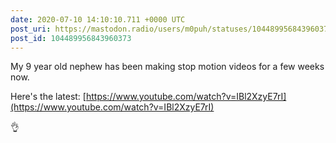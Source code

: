 ```yaml
---
date: 2020-07-10 14:10:10.711 +0000 UTC
post_uri: https://mastodon.radio/users/m0puh/statuses/104489956843960373
post_id: 104489956843960373
---
```

My 9 year old nephew has been making stop motion videos for a few weeks now.

Here's the latest: [https://www.youtube.com/watch?v=IBl2XzyE7rI](https://www.youtube.com/watch?v=IBl2XzyE7rI)

👌


